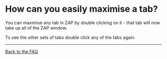 # How can you easily maximise a tab?

You can maximise any tab in ZAP by double clicking on it - that tab will now take up all of the ZAP window.

To see the other sets of tabs double click any of the tabs again.

---

[Back to the FAQ](FAQtoplevel)